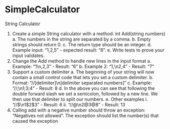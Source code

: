 # SimpleCalculator

String Calculator
1. Create a simple String calculator with a method: int Add(string numbers)
a. The numbers in the string are separated by a comma.
b. Empty strings should return 0.
c. The return type should be an integer.
d. Example input: “1,2,5” - expected result: “8”.
e. Write tests to prove your input validates.
2. Change the Add method to handle new lines in the input format
a. Example: “1\n,2,3” - Result: “6”
b. Example 2: “1,\n2,4” - Result: “7”
3. Support a custom delimiter
a. The beginning of your string will now contain a small control code that lets you
set a custom delimiter.
b. Format: “//[delimiter]\n[delimiter separated numbers]”
c. Example: “//;\n1;3;4” - Result: 8
d. In the above you can see that following the double forward slash we set a
semicolon, followed by a new line. We then use that delimiter to split our
numbers.
e. Other examples
i. “//$\n1$2$3” - Result: 6
ii. “//@\n2@3@8” - Result: 13
4. Calling add with a negative number should throw an exception: “Negatives not allowed”.
The exception should list the number(s) that caused the exception
